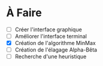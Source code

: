 # À Faire

- [ ] Créer l'interface graphique
- [ ] Améliorer l'interface terminal
- [x] Création de l'algorithme MinMax
- [ ] Création de l'élagage Alpha-Bêta
- [ ] Recherche d'une heuristique
